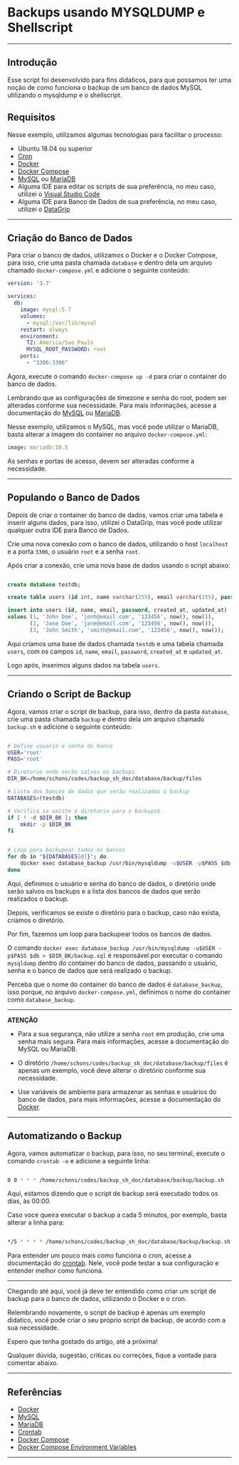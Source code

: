 # Backups usando MYSQLDUMP e Shellscript
---

## Introdução

Esse script foi desenvolvido para fins didaticos, para que possamos ter uma noção de como funciona o backup de um banco de dados MySQL utilizando o mysqldump e o shellscript.

## Requisitos

Nesse exemplo, utilizamos algumas tecnologias para facilitar o processo:

- Ubuntu 18.04 ou superior
- [Cron](https://help.ubuntu.com/community/CronHowto)
- [Docker](https://www.docker.com/)
- [Docker Compose](https://docs.docker.com/compose/)
- [MySQL](https://www.mysql.com/) ou [MariaDB](https://mariadb.org/)
- Alguma IDE para editar os scripts de sua preferência, no meu caso, utilizei o [Visual Studio Code](https://code.visualstudio.com/)
- Alguma IDE para Banco de Dados de sua preferência, no meu caso, utilizei o [DataGrip](https://www.jetbrains.com/pt-br/datagrip/)

---

## Criação do Banco de Dados

Para criar o banco de dados, utilizamos o Docker e o Docker Compose, para isso, crie uma pasta chamada `database` e dentro dela um arquivo chamado `docker-compose.yml` e adicione o seguinte conteúdo:

```yml
version: '3.7'

services:
  db:
    image: mysql:5.7
    volumes:
      - mysql:/var/lib/mysql
    restart: always
    environment:
      TZ: America/Sao_Paulo
      MYSQL_ROOT_PASSWORD: root
    ports:
      - "3306:3306"

```

Agora, execute o comando `docker-compose up -d` para criar o container do banco de dados.

Lembrando que as configurações de timezone e senha do root, podem ser alteradas conforme sua necessidade. Para mais informações, acesse a documentação do [MySQL](https://hub.docker.com/_/mysql) ou [MariaDB](https://hub.docker.com/_/mariadb).

Nesse exemplo, utilizamos o MySQL, mas você pode utilizar o MariaDB, basta alterar a imagem do container no arquivo `docker-compose.yml`:

```yml
image: mariadb:10.5
```
As senhas e portas de acesso, devem ser alteradas conforme a necessidade.

---

## Populando o Banco de Dados

Depois de criar o container do banco de dados, vamos criar uma tabela e inserir alguns dados, para isso, utilizei o DataGrip, mas você pode utilizar qualquer outra IDE para Banco de Dados.

Crie uma nova conexão com o banco de dados, utilizando o host `localhost` e a porta `3306`, o usuário `root` e a senha `root`.

Após criar a conexão, crie uma nova base de dados usando o script abaixo:

```sql

create database testdb;

create table users (id int, name varchar(255), email varchar(255), password varchar(255), created_at datetime, updated_at datetime, primary key (id));

insert into users (id, name, email, password, created_at, updated_at)
values (1, 'John Doe', 'jonh@email.com', '123456', now(), now()),
       (2, 'Jane Doe', 'jane@email.com', '123456', now(), now()),
       (3, 'John Smith', 'smith@email.com', '123456', now(), now());

```

Aqui criamos uma base de dados chamada `testdb` e uma tabela chamada `users`, com os campos `id`, `name`, `email`, `password`, `created_at` e `updated_at`.

Logo após, inserimos alguns dados na tabela `users`.

---

## Criando o Script de Backup

Agora, vamos criar o script de backup, para isso, dentro da pasta `database`, crie uma pasta chamada `backup` e dentro dela um arquivo chamado `backup.sh` e adicione o seguinte conteúdo:

```sh

# Define usuario e senha do banco
USER='root'
PASS='root'

# Diretorio onde serão salvos os backups
DIR_BK=/home/schons/codes/backup_sh_doc/database/backup/files

# Lista dos bancos de dados que serão realizados o backup
DATABASES=(testdb)

# Verifica se existe o diretorio para o backupsh 
if [ ! -d $DIR_BK ]; then
    mkdir -p $DIR_BK
fi


# Loop para backupear todos os bancos
for db in "${DATABASES[@]}"; do
    docker exec database_backup /usr/bin/mysqldump -u$USER -p$PASS $db > $DIR_BK/backup.sql
done

```

Aqui, definimos o usuário e senha do banco de dados, o diretório onde serão salvos os backups e a lista dos bancos de dados que serão realizados o backup.

Depois, verificamos se existe o diretório para o backup, caso não exista, criamos o diretório.

Por fim, fazemos um loop para backupear todos os bancos de dados.

O comando `docker exec database_backup /usr/bin/mysqldump -u$USER -p$PASS $db > $DIR_BK/backup.sql` é responsável por executar o comando `mysqldump` dentro do container do banco de dados, passando o usuário, senha e o banco de dados que será realizado o backup.

Perceba que o nome do container do banco de dados é `database_backup`, isso porque, no arquivo `docker-compose.yml`, definimos o nome do container como `database_backup`.

---

**ATENÇÃO** 

- Para a sua segurança, não utilize a senha `root` em produção, crie uma senha mais segura. Para mais informações, acesse a documentação do MySQL ou MariaDB.
- O diretório `/home/schons/codes/backup_sh_doc/database/backup/files` é apenas um exemplo, você deve alterar o diretório conforme sua necessidade.

- Use variáveis de ambiente para armazenar as senhas e usuários do banco de dados, para mais informações, acesse a documentação do [Docker](https://docs.docker.com/compose/environment-variables/).

---

## Automatizando o Backup

Agora, vamos automatizar o backup, para isso, no seu terminal, execute o comando `crontab -e` e adicione a seguinte linha:

```sh

0 0 * * * /home/schons/codes/backup_sh_doc/database/backup/backup.sh

```

Aqui, estamos dizendo que o script de backup será executado todos os dias, às 00:00.

Caso voce queira executar o backup a cada 5 minutos, por exemplo, basta alterar a linha para:

```sh

*/5 * * * * /home/schons/codes/backup_sh_doc/database/backup/backup.sh

```

Para entender um pouco mais como funciona o cron, acesse a documentação do [crontab](https://crontab.guru/). Nele, você pode testar a sua configuração e entender melhor como funciona.

---

Chegando até aqui, você já deve ter entendido como criar um script de backup para o banco de dados, utilizando o Docker e o cron.

Relembrando novamente, o script de backup é apenas um exemplo didatico, você pode criar o seu próprio script de backup, de acordo com a sua necessidade.

Espero que tenha gostado do artigo, até a próxima!

Qualquer dúvida, sugestão, criticas ou correções, fique a vontade para comentar abaixo.

---

## Referências

- [Docker](https://www.docker.com/)
- [MySQL](https://www.mysql.com/)
- [MariaDB](https://mariadb.org/)
- [Crontab](https://crontab.guru/)
- [Docker Compose](https://docs.docker.com/compose/)
- [Docker Compose Environment Variables](https://docs.docker.com/compose/environment-variables/)

---